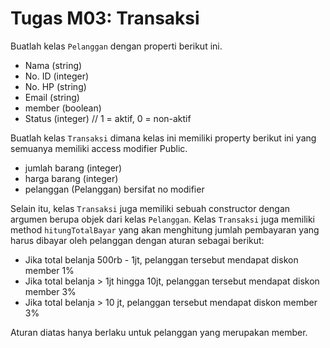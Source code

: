 # Tugas M03: Transaksi

Buatlah kelas `Pelanggan` dengan properti berikut ini.

* Nama (string)
* No. ID (integer)
* No. HP (string)
* Email (string)
* member (boolean)
* Status (integer) // 1 = aktif, 0 = non-aktif

Buatlah kelas `Transaksi` dimana kelas ini memiliki property berikut ini yang semuanya memiliki access modifier Public.
* jumlah barang (integer)
* harga barang (integer)
* pelanggan (Pelanggan) bersifat no modifier

Selain itu, kelas `Transaksi` juga memiliki sebuah constructor dengan argumen berupa objek dari kelas `Pelanggan`. Kelas `Transaksi` juga memiliki method `hitungTotalBayar` yang akan menghitung jumlah pembayaran yang harus dibayar oleh pelanggan dengan aturan sebagai berikut:
* Jika total belanja 500rb - 1jt, pelanggan tersebut mendapat diskon member 1%
* Jika total belanja > 1jt hingga 10jt, pelanggan tersebut mendapat diskon member 3%
* Jika total belanja > 10 jt, pelanggan tersebut mendapat diskon member 3%

Aturan diatas hanya berlaku untuk pelanggan yang merupakan member.
